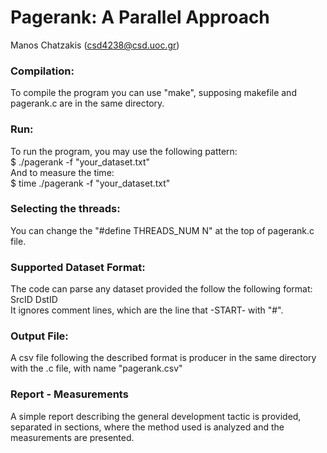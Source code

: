 # Pagerank: A Parallel Approach
Manos Chatzakis (csd4238@csd.uoc.gr)

### Compilation:
To compile the program you can use "make", supposing makefile and pagerank.c are in the same directory.

### Run:
To run the program, you may use the following pattern: \
$ ./pagerank -f "your_dataset.txt" \
And to measure the time: \
$ time ./pagerank -f "your_dataset.txt"

### Selecting the threads:
You can change the "#define THREADS_NUM N" at the top of pagerank.c file.

### Supported Dataset Format:
The code can parse any dataset provided the follow the following format: \
SrcID DstID \
It ignores comment lines, which are the line that -START- with "#".

### Output File:
A csv file following the described format is producer in the same directory with the .c file, with name "pagerank.csv"

### Report - Measurements
A simple report describing the general development tactic is provided, separated in sections, where the method used is analyzed and the measurements are presented.